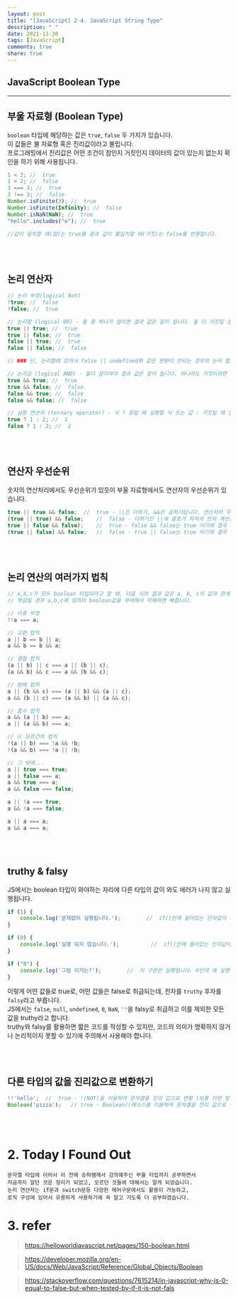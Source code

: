 ```yaml
---
layout: post
title: "[JavaScript] 2-4. JavaScript String Type"
description: " "
date: 2021-11-30
tags: [JavaScript]
comments: true
share: true
---
```


## JavaScript Boolean Type

---

## 부울 자료형 (Boolean Type)

`boolean` 타입에 해당하는 값은 `true`, `false` 두 가지가 있습니다.<br/>
이 값들은 불 자료형 혹은 진리값이라고 불립니다.<br/>
프로그래밍에서 진리값은 어떤 조건이 참인지 거짓인지 데이터의 값이 있는지 없는지 확인을 하기 위해 사용됩니다.<br/>

```javascript
1 < 2; //  true
1 > 2; //  false
3 === 3; //  true
3 !== 3; //  false
Number.isFinite(3); //  true
Number.isFinite(Infinity); //  false
Number.isNaN(NaN); //  true
"hello".includes("o"); //  true

//값이 일치할 때(참)는 true를 결과 값이 불일치할 때(거짓)는 false를 반환합니다.
```

<br/><br/>

## 논리 연산자

```javascript
// 논리 부정(logical Not)
!true; //  false
!false; //  true

// 논리합 (logical OR) - 둘 중 하나가 참이면 결과 값은 참이 됩니다. 둘 다 거짓일 경우만 거짓!
true || true; //  true
true || false; //  true
false || true; //  true
false || false; //  false

// ### 단, 논리합에 있어서 false || undefined와 같은 변환이 안되는 경우의 논리 합에 있어서는 두번째 대상자를 리턴합니다. undefined

// 논리곱 (logical AND) - 둘다 참이여야 결과 값은 참이 됩니다. 하나라도 거짓이라면 거짓!
true && true; //  true
true && false; //  false
false && true; //  false
false && false; //  false

// 삼항 연산자 (ternary operator) - 식 ? 참일 때 실행할 식 또는 값 : 거짓일 때 실행할 식 또는 값;
true ? 1 : 2; //  1
false ? 1 : 2; //  2
```

<br/><br/>

## 연산자 우선순위

숫자의 연산처리에서도 우선순위가 있듯이 부울 자료형에서도 연산자의 우선순위가 있습니다.<br/>

```javascript
true || true && false;  //  true - ||은 더하기, &&은 곱하기입니다. 연산자의 우선순위는 곱하기가 우선이기에 true가 반환됩니다.
(true || true) && false;    //  false - 더하기인 ||에 괄호가 쳐져서 먼저 계산을 하게 됩니다. 그렇기에 결국 true && false의 결과인 false가 반환됩니다.
true || false && false);    //  true - false && false는 true 이기에 결국 true || true의 결과로 true가 반환됩니다.
(true || false) && false;   //  false - true || false는 true 이기에 결국 true && false의 결과로 false가 반환됩니다.
```

<br/><br/>

## 논리 연산의 여러가지 법칙

```javascript
// a,b,c가 모두 boolean 타입이라고 할 때, 다음 식의 결과 값은 a, b, c의 값과 관계 없이 모두 true입니다.
// 헷갈릴 경우 a,b,c에 임의의 boolean값을 부여해서 이해하면 빠릅니다.

// 이중 부정
!!a === a;

// 교환 법칙
a || b == b || a;
a && b == b && a;

// 결합 법칙
(a || b) || c === a || (b || c);
(a && b) && c === a && (b && c);

// 분배 법칙
a || (b && c) === (a || b) && (a || c);
a && (b || c) === (a && b) || (a && c);

// 흡수 법칙
a && (a || b) === a;
a || (a && b) === a;

// 드 모르간의 법칙
!(a || b) === !a && !b;
!(a && b) === !a || !b;

// 그 밖에...
a || true === true;
a || false === a;
a && true === a;
a && false === false;

a || !a === true;
a && !a === false;

a || a === a;
a && a === a;
```

<br/><br/>

## truthy & falsy

JS에서는 boolean 타입이 와야하는 자리에 다른 타입의 값이 와도 에러가 나지 않고 실행됩니다.<br/>

```javascript
if (1) {
    console.log('문제없이 실행됩니다.');        //  if()안에 들어있는 인자값이 true 일때 해당 구문이 실행되는데 true는 값이 있다는 뜻을 의미합니다.
}

if (0) {
    console.log('실행 되지 않습니다.');          //  if()안에 들어있는 인자값이 false 일떄는 해당 구문이 실행되지 않습니다. 0은 값이 없다는 의미로 false와 같습니다.
}

if ("0") {
    console.log('그럼 이거는?');        //  이 구문은 실행됩니다. 0인데 왜 실행이 되냐면 ""처리를 하게되면 문자열로서 0이기에 값을 가짐으로 실행이됩니다.
}
```

이렇게 어떤 값들로 true로, 어떤 값들은 false로 취급되는데, 전자를 `truthy` 후자를 `falsy`라고 부릅니다.<br/>
JS에서는 `false`, `null`, `undefined`, `0`, `NaN`, `''`을 falsy로 취급하고 이를 제외한 모든 값을 truthy라고 합니다.<br/>
truthy와 falsy를 활용하면 짧은 코드를 작성할 수 있지만, 코드의 의미가 명확하지 않거나 논리적이지 못할 수 있기에 주의해서 사용해야 합니다.<br/>

<br/><br/>

## 다른 타입의 값을 진리값으로 변환하기

```javascript
!!'hello';  //  true - !(NOT)을 이용하여 문자열을 진리 값으로 변환 (보통 이런 방법을 많이 사용합니다.)
Boolean('pizza');   // true - Boolean()메소드를 이용하여 문자열을 진리 값으로 변환
```

<br/><br/>

# 2. Today I Found Out
```
문자열 타입에 이어서 이 전에 승하쌤께서 강의해주신 부울 타입까지 공부하면서
지금까지 알던 것은 정리가 되었고, 모르던 것들에 대해서는 알게 되었습니다.
논리 연산자는 if문과 switch문등 다양한 제어구문에서도 활용이 가능하고,
로직 구성에 있어서 유용하게 사용하기에 꼭 알고 가도록 더 공부하겠습니다.
```

# 3. refer

> https://helloworldjavascript.net/pages/150-boolean.html

> https://developer.mozilla.org/en-US/docs/Web/JavaScript/Reference/Global_Objects/Boolean

> https://stackoverflow.com/questions/7615214/in-javascript-why-is-0-equal-to-false-but-when-tested-by-if-it-is-not-fals

>